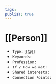 ```yaml
---
tags: 
publish: true
---
```


# [[Person]]

- `Type:` [[@]]
- `Keywords:`
- `Profession:`
- `If / How we met:`
- `Shared interests:`
- `Connection Points:`
